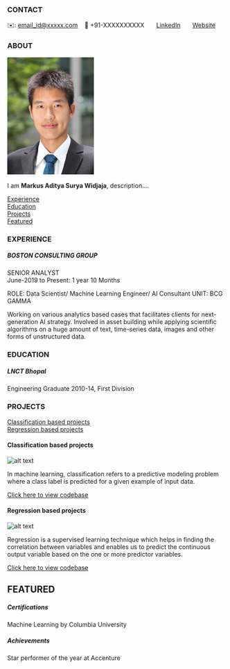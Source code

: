<!-- CONTACT Section Starts -->
### CONTACT

<!-- Add your details -->
✉️: email_id@xxxxx.com 
&nbsp;&nbsp; 📲 +91-XXXXXXXXXX
&nbsp;&nbsp;&nbsp;&nbsp;&nbsp; [LinkedIn](https://www.linkedin.com/in/kumar-vishwesh-8b059170/) 
&nbsp;&nbsp;&nbsp;&nbsp;&nbsp; [Website](https://datasciencestunt.com/)
<!-- CONTACT Section Ends -->

<!-- ABOUT Section Starts -->
### ABOUT
<!-- Add link to your picture -->


<img src="https://github.com/Kliklok/Markus_Aditya_Surya_Widjaja/blob/d78af5609026ef95cf3a84750b4ded6ef1170f7e/Picture.jpg" alt="alt text" width="200" height="270">


<!-- Add your details -->

I am __Markus Aditya Surya Widjaja__, description....


<!-- Add link to the sections -->
[Experience](#experience) <br>
[Education](#education) <br>
[Projects](#projects) <br>
[Featured](#featured) <br> 

<!-- ABOUT Section Ends -->

<!-- EXPERIENCE Section Starts -->
### EXPERIENCE
<!-- Add your details -->
##### BOSTON CONSULTING GROUP
SENIOR ANALYST<br>
June-2019 to Present: 1 year 10 Months

ROLE: Data Scientist/ Machine Learning Engineer/ AI Consultant
UNIT: BCG GAMMA

Working on various analytics based cases that facilitates clients for next-generation AI strategy. Involved in asset building while applying scientific algorithms on a huge amount of text, time-series data, images and other forms of unstructured data.

<!-- EXPERIENCE Section Ends -->

<!-- EDUCATION Section Starts -->
### EDUCATION
<!-- Add your details -->
##### LNCT Bhopal
Engineering Graduate 2010-14, First Division

<!-- EDUCATION Section Ends -->

<!-- PROJECTS Section Starts -->
### PROJECTS
<!-- Add your details -->

[Classification based projects](#classification-based-projects) <br>
[Regression based projects](#regression-based-projects) <br>

<!-- Add your details -->

#### Classification based projects
![alt text](https://raw.githubusercontent.com/krvishwesh54/Kumar-Vishwesh/main/images/Classification.png)

In machine learning, classification refers to a predictive modeling problem where a class label is predicted for a given example of input data.

[Click here to view codebase](https://github.com/krvishwesh54/DataScience_DeepLearning_MachineLearning/tree/master/Classification)

#### Regression based projects
![alt text](https://raw.githubusercontent.com/krvishwesh54/Kumar-Vishwesh/main/images/Regression.jpg)

Regression is a supervised learning technique which helps in finding the correlation between variables and enables us to predict the continuous output variable based on the one or more predictor variables.

[Click here to view codebase](https://github.com/krvishwesh54/DataScience_DeepLearning_MachineLearning/tree/master/Regression)

<!-- PROJECTS Section Ends -->

<!-- FEATURED Section Starts -->
## FEATURED
<!-- Add your details -->
##### Certifications
Machine Learning by Columbia University

##### Achievements
Star performer of the year at Accenture
<!-- FEATURED Section Ends -->
